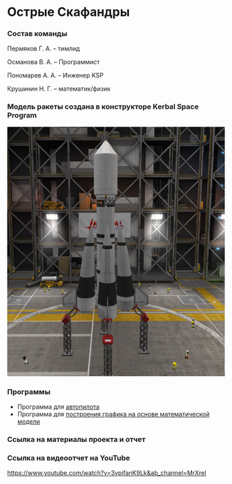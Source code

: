 # Острые Скафандры

### Состав команды
Пермяков Г. А. – тимлид

Османова В. А. – Программист

Пономарев А. А. – Инженер KSP

Крушинин Н. Г. – математик/физик


### Модель ракеты создана в конструкторе Kerbal Space Program
![](https://github.com/MrXrel/ARKT/blob/main/rocket.jpg)

### Программы
- Программа для [автопилота](https://github.com/MrXrel/ARKT/blob/main/code/autopilot.py)
- Программа для [построения графика на основе математической модели](https://github.com/MrXrel/ARKT/blob/main/code/mathmodel.py)


### Ссылка на материалы проекта и отчет


### Ссылка на видеоотчет на YouTube
https://www.youtube.com/watch?v=3vpifanK9Lk&ab_channel=MrXrel
